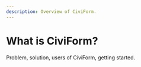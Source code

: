 ```yaml
---
description: Overview of CiviForm.
---
```


# What is CiviForm?

Problem, solution, users of CiviForm, getting started.
